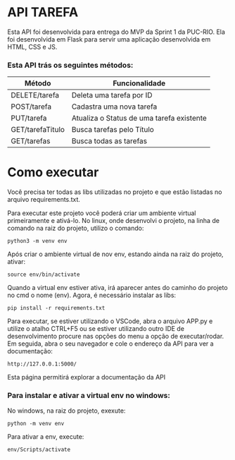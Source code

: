 # API TAREFA
Esta API foi desenvolvida para entrega do MVP da Sprint 1 da PUC-RIO. Ela foi desenvolvida em Flask para servir uma aplicação
desenvolvida em HTML, CSS e JS.

### Esta API trás os seguintes métodos:

| Método           | Funcionalidade                            |
|------------------|-------------------------------------------|
| DELETE/tarefa    | Deleta uma tarefa por ID                  |
| POST/tarefa      | Cadastra uma nova tarefa                  |
| PUT/tarefa       | Atualiza o Status de uma tarefa existente |
| GET/tarefaTitulo | Busca tarefas pelo Título                 |
| GET/tarefas      | Busca todas as tarefas                    |

# Como executar

Você precisa ter todas as libs utilizadas no projeto e que estão listadas no arquivo requirements.txt.

Para executar este projeto você poderá criar um ambiente virtual primeiramente e ativá-lo. No linux, 
onde desenvolvi o projeto, na linha de comando na raiz do projeto, utilizo o comando:

```
python3 -m venv env
```

Após criar o ambiente virtual de nov env, estando ainda na raiz do projeto, ativar:
```
source env/bin/activate
```

Quando a virtual env estiver ativa, irá aparecer antes do caminho do projeto no cmd o nome (env). Agora, é necessário instalar as libs:
```
pip install -r requirements.txt
```

Para executar, se estiver utilizando o VSCode, abra o arquivo APP.py e utilize o atalho CTRL+F5 ou se estiver utilizando outro IDE de desenvolvimento
procure nas opções do menu a opção de executar/rodar. Em seguida, abra o seu navegador e cole o endereço da API para ver a documentação:
```
http://127.0.0.1:5000/
```

Esta página permitirá explorar a documentação da API

### Para instalar e ativar a virtual env no windows:

No windows, na raiz do projeto, exexute:
```
python -m venv env
```

Para ativar a env, execute:
```
env/Scripts/activate
```